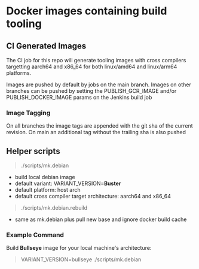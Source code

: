 # Docker images containing build tooling

## CI Generated Images
The CI job for this repo will generate tooling images with cross compilers
targetting aarch64 and x86_64 for both linux/amd64 and linux/arm64
platforms.

Images are pushed by default by jobs on the main branch. Images on other
branches can be pushed by setting the PUBLISH_GCR_IMAGE and/or
PUBLISH_DOCKER_IMAGE params on the Jenkins build job

### Image Tagging

On all branches the image tags are appended with the git sha of the current
revision. On main an additional tag without the trailing sha is also pushed

## Helper scripts
>  ./scripts/mk.debian
  * build local debian image
  * default variant: VARIANT_VERSION=**Buster**
  * default platform: host arch
  * default cross compiler target architecture: aarch64 and x86_64
> ./scripts/mk.debian.rebuild
  * same as mk.debian plus pull new base and ignore docker build cache

### Example Command
Build **Bullseye** image for your local machine's architecture:
> VARIANT_VERSION=bullseye  ./scripts/mk.debian

